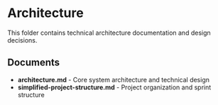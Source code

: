 # Architecture

This folder contains technical architecture documentation and design decisions.

## Documents

- **architecture.md** - Core system architecture and technical design
- **simplified-project-structure.md** - Project organization and sprint structure

